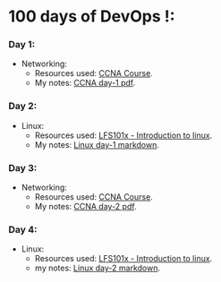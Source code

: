 # 100 days of DevOps !:

### Day 1:
- Networking:
  - Resources used: [CCNA Course](https://www.youtube.com/watch?v=rv3QK2UquxM&t=0s).
  - My notes: [CCNA day-1 pdf](https://github.com/prateek041/DevOps-100days/blob/main/resources/Networking/CCNA-day-1.pdf).

### Day 2:
- Linux:
  - Resources used: [LFS101x - Introduction to linux](https://learning.edx.org/course/course-v1:LinuxFoundationX+LFS101x+2T2021/home). 
  - My notes: [Linux day-1 markdown](https://github.com/prateek041/DevOps-100days/blob/main/resources/Linux/Linux%20day-1.md).

### Day 3:
- Networking:
  - Resources used: [CCNA Course](https://www.youtube.com/watch?v=rv3QK2UquxM&t=0s).
  - My notes: [CCNA day-2 pdf](https://github.com/prateek041/DevOps-100days/blob/main/resources/Networking/CCNA-day-2.pdf).

### Day 4:
- Linux:
  - Resources used: [LFS101x - Introduction to linux](https://learning.edx.org/course/course-v1:LinuxFoundationX+LFS101x+2T2021/home). 
  - my notes: [Linux day-2 markdown](https://github.com/prateek041/DevOps-90days/blob/main/resources/Linux/Linux-day-2.md).
